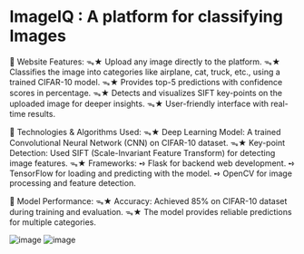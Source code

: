 # ImageIQ : A platform for classifying Images

📌 Website Features:
ᯓ★ Upload any image directly to the platform.
ᯓ★ Classifies the image into categories like airplane, cat, truck, etc., using a trained CIFAR-10 model.
ᯓ★ Provides top-5 predictions with confidence scores in percentage.
ᯓ★ Detects and visualizes SIFT key-points on the uploaded image for deeper insights.
ᯓ★ User-friendly interface with real-time results.

📌 Technologies & Algorithms Used:
ᯓ★ Deep Learning Model: A trained Convolutional Neural Network (CNN) on CIFAR-10 dataset.
ᯓ★ Key-point Detection: Used SIFT (Scale-Invariant Feature Transform) for detecting image features.
ᯓ★ Frameworks:
 ➺ Flask for backend web development.
 ➺ TensorFlow for loading and predicting with the model.
 ➺ OpenCV for image processing and feature detection.

📌 Model Performance:
ᯓ★ Accuracy: Achieved 85% on CIFAR-10 dataset during training and evaluation.
ᯓ★ The model provides reliable predictions for multiple categories.


![image](https://github.com/user-attachments/assets/27ec26d7-882b-4e0f-bf43-ee6b5cc7b06e)
![image](https://github.com/user-attachments/assets/7aa53c45-5474-4f7e-922a-0096a631c010)

